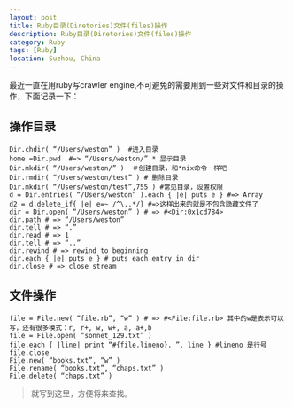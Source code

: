 ```yaml
---
layout: post
title: Ruby目录(Diretories)文件(files)操作
description: Ruby目录(Diretories)文件(files)操作
category: Ruby
tags: [Ruby]
location: Suzhou, China
---
```

最近一直在用ruby写crawler engine,不可避免的需要用到一些对文件和目录的操作，下面记录一下：

## 操作目录

	Dir.chdir( “/Users/weston” )  #进入目录
	home =Dir.pwd  #=> “/Users/weston/” * 显示目录
	Dir.mkdir( “/Users/weston/” )  ＃创建目录，和*nix命令一样吧
	Dir.rmdir( “/Users/weston/test” ) # 删除目录
	Dir.mkdir( “/Users/weston/test”,755 ) #常见目录，设置权限
	d = Dir.entries( “/Users/weston” ).each { |e| puts e } #=> Array
	d2 = d.delete_if{ |e| e=~ /^\..*/} #=>这样出来的就是不包含隐藏文件了
	dir = Dir.open( “/Users/weston” ) # => #<Dir:0x1cd784>
	dir.path # => “/Users/weston”
	dir.tell # => “.”
	dir.read # => 1
	dir.tell # => “..”
	dir.rewind # => rewind to beginning
	dir.each { |e| puts e } # puts each entry in dir
	dir.close # => close stream

## 文件操作

	file = File.new( “file.rb”, “w” ) # => #<File:file.rb> 其中的w是表示可以写，还有很多模式：r, r+, w, w+, a, a+,b
	file = File.open( “sonnet_129.txt” )
	file.each { |line| print “#{file.lineno}. ”, line } #lineno 是行号
	file.close
	File.new( “books.txt”, “w” )
	File.rename( “books.txt”, “chaps.txt” )
	File.delete( “chaps.txt” )

> 就写到这里，方便将来查找。

